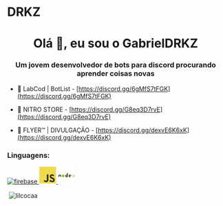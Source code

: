 # DRKZ
<h1 align="center">Olá 👋, eu sou o GabrielDRKZ</h1>
<h3 align="center">Um jovem desenvolvedor de bots para discord procurando aprender coisas novas</h3>

- 🤖 LabCod | BotList - [https://discord.gg/6gMfS7tFGK](https://discord.gg/6gMfS7tFGK)

- 💸 NITRO STORE - [https://discord.gg/G8eq3D7rvE](https://discord.gg/G8eq3D7rvE)

- 📢 FLYER™ | DIVULGAÇÃO - [https://discord.gg/dexvE6K6xK](https://discord.gg/dexvE6K6xK)



<h3 align="left">Linguagens:</h3>
<p align="left"> <a href="https://firebase.google.com/" target="_blank"> <img src="https://www.vectorlogo.zone/logos/firebase/firebase-icon.svg" alt="firebase" width="40" height="40"/> </a> <a href="https://developer.mozilla.org/en-US/docs/Web/JavaScript" target="_blank"> <img src="https://raw.githubusercontent.com/devicons/devicon/master/icons/javascript/javascript-original.svg" alt="javascript" width="40" height="40"/> </a> <a href="https://nodejs.org" target="_blank"> <img src="https://raw.githubusercontent.com/devicons/devicon/master/icons/nodejs/nodejs-original-wordmark.svg" alt="nodejs" width="40" height="40"/> </a> </p>

<p>&nbsp;<img align="center" src="https://github-readme-stats.vercel.app/api?username=lilcocaa&show_icons=true&locale=en" alt="lilcocaa" /></p>
